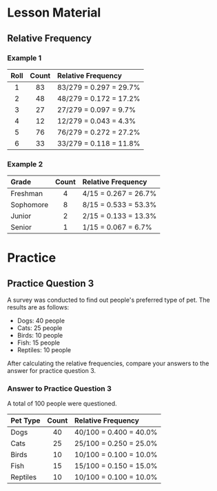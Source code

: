 

# Lesson Material



## Relative Frequency
### Example 1
| Roll | Count | Relative Frequency |
| :---: | :---: | :--- |
| 1 | 83 | 83/279  =  0.297  =  29.7% |
| 2 | 48 | 48/279  =  0.172  =  17.2% |
| 3 | 27 | 27/279  =  0.097  =  9.7% |
| 4 | 12 | 12/279  =  0.043  =  4.3% |
| 5 | 76 | 76/279  =  0.272  =  27.2% |
| 6 | 33 | 33/279  =  0.118  =  11.8% |

### Example 2
| Grade | Count | Relative Frequency |
| :--- | :---: | :--- |
| Freshman | 4 | 4/15  =  0.267  =  26.7% |
| Sophomore | 8 | 8/15  =  0.533  =  53.3%
| Junior | 2 | 2/15  =  0.133  =  13.3% |
| Senior | 1 | 1/15  =  0.067  =  6.7%  |

# Practice
## Practice Question 3
A survey was conducted to find out people's preferred type of pet. The results are as follows:
* Dogs: 40 people
* Cats: 25 people
* Birds: 10 people
* Fish: 15 people
* Reptiles: 10 people

After calculating the relative frequencies, compare your answers to the answer for practice question 3.

### Answer to Practice Question 3
A total of 100 people were questioned.

| Pet Type | Count | Relative Frequency |
| :--- | :---: | :--- |
| Dogs | 40 | 40/100  =  0.400  = 40.0% |
| Cats | 25 | 25/100  =  0.250 =  25.0% |
| Birds | 10 | 10/100  =  0.100  =  10.0% |
| Fish | 15 | 15/100  =  0.150  =  15.0% |
| Reptiles | 10 | 10/100  =  0.100  =  10.0% |